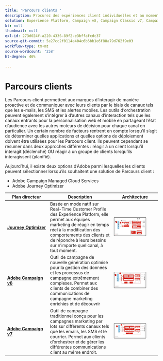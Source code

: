```yaml
---
title: 'Parcours clients '
description: Procurez des expériences client individuelles et au moment opportun d’un type d’écran à l’autre.
solution: Experience Platform, Campaign v8, Campaign Classic v7, Campaign Standard, Journey Optimizer
kt: null
thumbnail: null
exl-id: 273d024f-a220-4336-89f2-e3bffafcdc37
source-git-commit: 5e27cc2f0114e404c6b6bb1e6f88a79d762f9e03
workflow-type: tm+mt
source-wordcount: '258'
ht-degree: 46%

---
```


# Parcours clients

Les Parcours client permettent aux marques d’interagir de manière proactive et de communiquer avec leurs clients par le biais de canaux tels que les e-mails, les SMS et les alertes mobiles. Les outils d’orchestration peuvent également s’intégrer à d’autres canaux d’interaction tels que les canaux entrants pour la personnalisation web et mobile en partageant l’état d’audience avec les autres moteurs de décision pour chaque canal en particulier. Un certain nombre de facteurs rentrent en compte lorsqu’il s’agit de déterminer quelles applications et quelles options de déploiement doivent être utilisées pour les Parcours client. Ils peuvent cependant se résumer dans deux approches différentes : réagir à un client lorsqu’il interagit (déclenché) OU réagir à un groupe de clients lorsqu’ils interagissent (planifié).

Aujourd’hui, il existe deux options d’Adobe parmi lesquelles les clients peuvent sélectionner lorsqu’ils souhaitent une solution de Parcours client :

<ul><li>Adobe Campaign Managed Cloud Services</li><li>Adobe Journey Optimizer</li></ul>

| Plan directeur | Description | Architecture |
|---|---|---|
| **[Journey Optimizer](journey-optimizer.md)** | Basée en mode natif sur Real-Time Customer Profile des Experience Platform, elle permet aux équipes marketing de réagir en temps réel à la modification des comportements des clients et de répondre à leurs besoins sur n’importe quel canal, à tout moment. | <img src="assets/ajo-architecture.svg" alt="Architecture de référence du plan directeur Journey Optimizer" style="width:75%; border:1px solid #4a4a4a" /> |
| **[Adobe Campaign v8](campaign-v8.md)** | Outil de campagne de nouvelle génération optimisé pour la gestion des données et les processus de campagne extrêmement complexes. Permet aux clients de combiner des communications de campagne marketing enrichies et de découvrir | <img src="assets/campaign-v8-architecture.svg" alt="Architecture de référence du plan directeur de Campaign v8" style="width:75%; border:1px solid #4a4a4a" /> |
| **[Adobe Campaign v7](campaign-v7.md)** | Outil de campagne traditionnel conçu pour les campagnes marketing par lots sur différents canaux tels que les emails, les SMS et le courrier. Permet aux clients d’orchestrer et de gérer les différentes communications client au même endroit. | <img src="assets/campaign-v7-architecture.svg" alt="Architecture de référence du plan directeur de Campaign v7" style="width:75%; border:1px solid #4a4a4a" /> |
